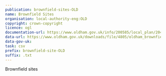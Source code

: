```yaml
---
publication: brownfield-sites-OLD
name: Brownfield Sites
organisation: local-authority-eng:OLD
copyright: crown-copyright
licence: ogl
documentation-url: https://www.oldham.gov.uk/info/200585/local_plan/2043/brownfield_land_register/1
data-url: https://www.oldham.gov.uk/downloads/file/4805/oldham_brownfieldregister_2017_12_22_1
data-gov-uk: 
task: csv
prefix: brownfield-site-OLD
suffix: .txt
---
```


Brownfield sites

